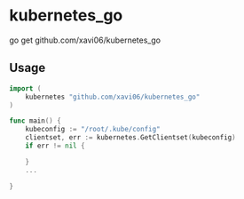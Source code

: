 # kubernetes_go

go get github.com/xavi06/kubernetes_go

## Usage
```go
import (
    kubernetes "github.com/xavi06/kubernetes_go"
)

func main() {
    kubeconfig := "/root/.kube/config"
    clientset, err := kubernetes.GetClientset(kubeconfig)
    if err != nil {

    }
    ...

}
```
